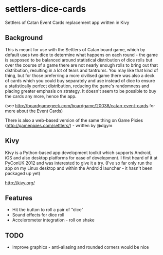 settlers-dice-cards
===================

Settlers of Catan Event Cards replacement app written in Kivy

Background
----------

This is meant for use with the Settlers of Catan board game, which by default uses two dice to determine what happens on each round - the game is supposed to be balanced around statistical distribution of dice rolls but over the course of a game there are not nearly enough rolls to bring out that distribution, resulting in a lot of tears and tantrums. You may like that kind of thing, but for those preferring a more civilised game there was also a deck of cards which you could buy separately and use instead of dice to ensure a statistically perfect distribution, reducing the game's randomness and placing greater emphasis on strategy. It doesn't seem to be possible to buy the cards any more, hence the app.

(see http://boardgamegeek.com/boardgame/20038/catan-event-cards for more about the Event Cards)

There is also a web-based version of the same thing on Game Pixies (http://gamepixies.com/settlers/) - written by @dgym


Kivy
----

Kivy is a Python-based app development toolkit which supports Android, iOS and also desktop platforms for ease of development. I first heard of it at PyConUK 2012 and was interested to give it a try. (I've so far only run the app on my Linux desktop and within the Android launcher - it hasn't been packaged up yet)

http://kivy.org/


Features
--------
* Hit the button to roll a pair of "dice"
* Sound effects for dice roll
* Accelerometer integration - roll on shake

TODO
----
* Improve graphics - anti-aliasing and rounded corners would be nice
